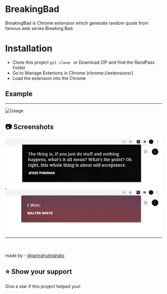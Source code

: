 # BreakingBad

 BreakingBad is Chrome extension which generate random quote from famous web series Breaking Bad.


# Installation

- Clone this project `git clone ` or Download ZIP and find the RandPass Folder
- Go to Manage Extenions in Chrome (chrome://extensions/)
- Load the extension into the Chrome


## Example
***
![Usage](./img/demo1.gif)


## 📷 Screenshots

![ss1](./img/ss11.jpg)
![ss2](./img/ss12.jpg)

*** 
<br><br>
made by - [@iamrahulmahato](https://github.com/iamrahulmahato)

## ⭐️ Show your support

Give a star if this project helped you!